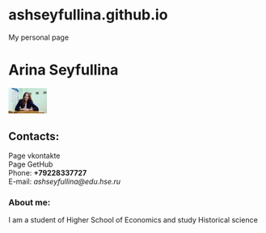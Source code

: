 # ashseyfullina.github.io
My personal page
  <html>
    <head>
      <meta charset="utf-8">
    </head>
    <body> 
      <left><h1>Arina Seyfullina</h1></left>
      <left><img alt="It's me" width="15%" src="me.jpg"></left>
      <br/>
      <h2>Contacts:</h2>
      Page vkontakte <a href=https://vk.com/as.nightwing></a> 
      <br/>
      Page GetHub <a href=https://github.com/ashseyfullina></a>
      <br/>
      Phone: <b>+79228337727</b>
      <br/>
      E-mail: <i>ashseyfullina@edu.hse.ru</i>
      <h3>About me:</h3>
      I am a student of Higher School of Economics and study Historical science
    </body>
  </html>
